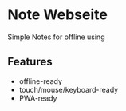 # Note Webseite

Simple Notes for offline using

## Features

- offline-ready
- touch/mouse/keyboard-ready
- PWA-ready

